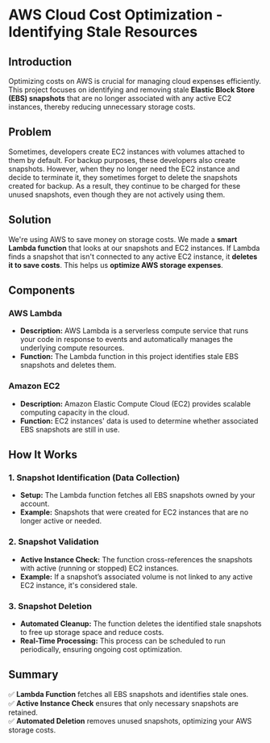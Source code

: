 # AWS Cloud Cost Optimization - Identifying Stale Resources  

## Introduction  
Optimizing costs on AWS is crucial for managing cloud expenses efficiently. This project focuses on identifying and removing stale **Elastic Block Store (EBS) snapshots** that are no longer associated with any active EC2 instances, thereby reducing unnecessary storage costs.  

## Problem  
Sometimes, developers create EC2 instances with volumes attached to them by default. For backup purposes, these developers also create snapshots. However, when they no longer need the EC2 instance and decide to terminate it, they sometimes forget to delete the snapshots created for backup. As a result, they continue to be charged for these unused snapshots, even though they are not actively using them.  

## Solution  
We're using AWS to save money on storage costs. We made a **smart Lambda function** that looks at our snapshots and EC2 instances. If Lambda finds a snapshot that isn't connected to any active EC2 instance, it **deletes it to save costs**. This helps us **optimize AWS storage expenses**.

## Components  

### **AWS Lambda**  
- **Description:** AWS Lambda is a serverless compute service that runs your code in response to events and automatically manages the underlying compute resources.  
- **Function:** The Lambda function in this project identifies stale EBS snapshots and deletes them.  

### **Amazon EC2**  
- **Description:** Amazon Elastic Compute Cloud (EC2) provides scalable computing capacity in the cloud.  
- **Function:** EC2 instances' data is used to determine whether associated EBS snapshots are still in use.  

## How It Works  

### **1. Snapshot Identification (Data Collection)**  
- **Setup:** The Lambda function fetches all EBS snapshots owned by your account.  
- **Example:** Snapshots that were created for EC2 instances that are no longer active or needed.  

### **2. Snapshot Validation**  
- **Active Instance Check:** The function cross-references the snapshots with active (running or stopped) EC2 instances.  
- **Example:** If a snapshot’s associated volume is not linked to any active EC2 instance, it's considered stale.  

### **3. Snapshot Deletion**  
- **Automated Cleanup:** The function deletes the identified stale snapshots to free up storage space and reduce costs.  
- **Real-Time Processing:** This process can be scheduled to run periodically, ensuring ongoing cost optimization.  

## Summary  
✅ **Lambda Function** fetches all EBS snapshots and identifies stale ones.  
✅ **Active Instance Check** ensures that only necessary snapshots are retained.  
✅ **Automated Deletion** removes unused snapshots, optimizing your AWS storage costs.  
